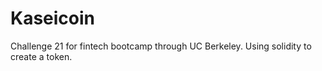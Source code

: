 # Kaseicoin
Challenge 21 for fintech bootcamp through UC Berkeley. Using solidity to create a token. 
